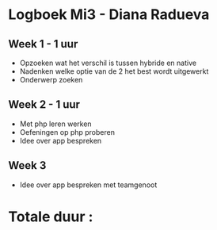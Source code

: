 
# Logboek Mi3 - Diana Radueva
## Week 1 - 1 uur
* Opzoeken wat het verschil is tussen hybride en native
* Nadenken welke optie van de 2 het best wordt uitgewerkt
* Onderwerp zoeken

## Week 2 - 1 uur
* Met php leren werken
* Oefeningen op php proberen
* Idee over app bespreken

## Week 3 
* Idee over app bespreken met teamgenoot

# Totale duur : 
